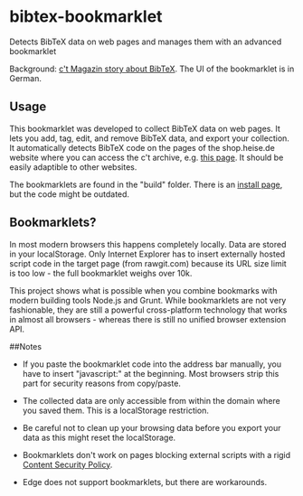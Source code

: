 # bibtex-bookmarklet

Detects BibTeX data on web pages and manages them with an advanced bookmarklet

Background: [c't Magazin story about BibTeX](http://www.heise.de/ct/ausgabe/2016-1-Einfache-Wege-zu-einer-persoenlichen-BibTeX-Literaturdatenbank-3045068.html). The UI of the bookmarklet is in German.

## Usage

This bookmarklet was developed to collect BibTeX data on web pages. It lets you add, tag, edit, and remove BibTeX data, and export your collection. It automatically detects BibTeX code on the pages of the shop.heise.de website where you can access the c't archive, e.g. [this page](https://shop.heise.de/katalog/lesen-ohne-mitleser). It should be easily adaptible to other websites.

The bookmarklets are found in the "build" folder. There is an [install page](http://www.heise.de/extras/ct/1601/1601-158.html), but the code might be outdated.

## Bookmarklets?

In most modern browsers this happens completely locally. Data are stored in your localStorage. Only Internet Explorer has to insert externally hosted script code in the target page (from rawgit.com) because its URL size limit is too low - the full bookmarklet weighs over 10k.

This project shows what is possible when you combine bookmarks with modern building tools Node.js and Grunt. While bookmarklets are not very fashionable, they are still a powerful cross-platform technology that works in almost all browsers - whereas there is still no unified browser extension API.

##Notes

- If you paste the bookmarklet code into the address bar manually, you have to insert "javascript:" at the beginning. Most browsers strip this part for security reasons from copy/paste.

- The collected data are only accessible from within the domain where you saved them. This is a localStorage restriction.

- Be careful not to clean up your browsing data before you export your data as this might reset the localStorage.

- Bookmarklets don't work on pages blocking external scripts with a rigid [Content Security Policy](http://www.w3.org/TR/CSP/).

- Edge does not support bookmarklets, but there are workarounds.